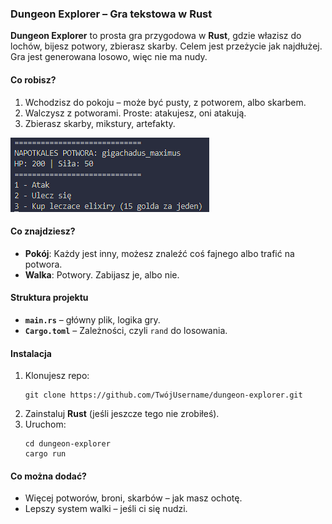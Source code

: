 ### Dungeon Explorer – Gra tekstowa w Rust

**Dungeon Explorer** to  prosta gra przygodowa w **Rust**, gdzie włazisz do lochów, bijesz potwory, zbierasz skarby. Celem jest przeżycie jak najdłużej. Gra jest generowana losowo, więc nie ma nudy.

#### **Co robisz?**
1. Wchodzisz do pokoju – może być pusty, z potworem, albo skarbem.
2. Walczysz z potworami. Proste: atakujesz, oni atakują.
3. Zbierasz skarby, mikstury, artefakty.

![zdjecie](image.png)


#### **Co znajdziesz?**
- **Pokój**: Każdy jest inny, możesz znaleźć coś fajnego albo trafić na potwora.
- **Walka**: Potwory. Zabijasz je, albo nie.

#### **Struktura projektu**
- **`main.rs`** – główny plik, logika gry.
- **`Cargo.toml`** – Zależności, czyli `rand` do losowania.

#### **Instalacja**
1. Klonujesz repo:
   ```
   git clone https://github.com/TwójUsername/dungeon-explorer.git
   ```
2. Zainstaluj **Rust** (jeśli jeszcze tego nie zrobiłeś).
3. Uruchom:
   ```
   cd dungeon-explorer
   cargo run
   ```

#### **Co można dodać?**
- Więcej potworów, broni, skarbów – jak masz ochotę.
- Lepszy system walki – jeśli ci się nudzi.
